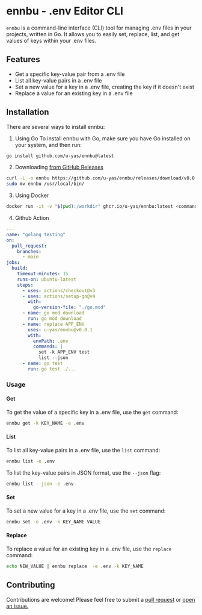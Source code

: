 
# ennbu - .env Editor CLI

`ennbu` is a command-line interface (CLI) tool for managing .env files in your projects, written in Go. It allows you to easily set, replace, list, and get values of keys within your .env files.

## Features

- Get a specific key-value pair from a .env file
- List all key-value pairs in a .env file
- Set a new value for a key in a .env file, creating the key if it doesn't exist
- Replace a value for an existing key in a .env file

## Installation

There are several ways to install ennbu:

1. Using Go
To install ennbu with Go, make sure you have Go installed on your system, and then run:

```bash
go install github.com/u-yas/ennbu@latest
```

2. Downloading [from GitHub Releases](https://github.com/u-yas/ennbu/releases)

```bash
curl -L -o ennbu https://github.com/u-yas/ennbu/releases/download/v0.0.1/ennbu-linux-x86_64.tar.gz
sudo mv ennbu /usr/local/bin/
```

3. Using Docker

```bash
docker run -it -v "$(pwd):/workdir" ghcr.io/u-yas/ennbu:latest <command>
```

4. Github Action

```yml
---
name: "golang testing"
on:
  pull_request:
    branches:
      - main
jobs:
  build:
    timeout-minutes: 15
    runs-on: ubuntu-latest
    steps:
      - uses: actions/checkout@v3
      - uses: actions/setup-go@v4
        with:
          go-version-file: "./go.mod"
      - name: go mod download
        run: go mod download
      - name: replace APP_ENV
        uses: u-yas/ennbu@v0.0.1
        with:
          envPath: .env
          commands: |
            set -k APP_ENV test
            list --json
      - name: go test
        run: go test ./...

```

### Usage

#### Get

To get the value of a specific key in a .env file, use the `get` command:

```bash
ennbu get -k KEY_NAME -e .env
```

#### List

To list all key-value pairs in a .env file, use the `list` command:

```bash
ennbu list -e .env
```

To list the key-value pairs in JSON format, use the `--json` flag:

```bash
ennbu list --json -e .env
```

#### Set

To set a new value for a key in a .env file, use the `set` command:

```bash
ennbu set -e .env -k KEY_NAME VALUE
```

#### Replace

To replace a value for an existing key in a .env file, use the `replace` command:

```bash
echo NEW_VALUE | ennbu replace  -e .env -k KEY_NAME
```

## Contributing

Contributions are welcome! Please feel free to submit a [pull request](https://github.com/u-yas/ennbu/pulls) or [open an issue.](https://github.com/u-yas/ennbu/issues/new)

